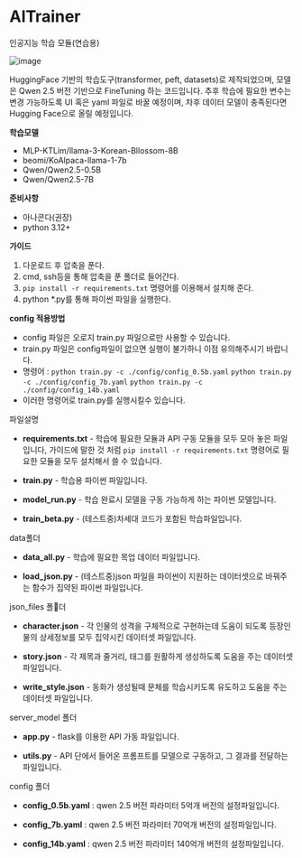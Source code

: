 # AITrainer
인공지능 학습 모듈(연습용)

![image](https://github.com/user-attachments/assets/2501d559-aada-431b-995e-48c11372ce9d)

HuggingFace 기반의 학습도구(transformer, peft, datasets)로 제작되었으며, 모델은 Qwen 2.5 버전 기반으로 FineTuning 하는 코드입니다.
추후 학습에 필요한 변수는 변경 가능하도록 UI 혹은 yaml 파일로 바꿀 예정이며, 차후 데이터 모델이 충족된다면 Hugging Face으로 올릴 예정입니다.

**학습모델**
 - MLP-KTLim/llama-3-Korean-Bllossom-8B
 - beomi/KoAlpaca-llama-1-7b
 - Qwen/Qwen2.5-0.5B
 - Qwen/Qwen2.5-7B

**준비사항**
 - 아나콘다(권장)
 - python 3.12+

**가이드**
1. 다운로드 후 압축을 푼다.
2. cmd, ssh등을 통해 압축을 푼 폴더로 들어간다.
3. ``` pip install -r requirements.txt ``` 명령어를 이용해서 설치해 준다.
4. python *.py를 통해 파이썬 파일을 실행한다.

**config 적용방법**
 - config 파일은 오로지 train.py 파일으로만 사용할 수 있습니다.
 - train.py 파일은 config파일이 없으면 실행이 불가하니 이점 유의해주시기 바랍니다.
 - 명령어 : 
```python train.py -c ./config/config_0.5b.yaml```
```python train.py -c ./config/config_7b.yaml```
```python train.py -c ./config/config_14b.yaml```
 - 이러한 명령어로 train.py를 실행시킬수 있습니다.

파일설명
 - **requirements.txt** - 학습에 필요한 모듈과 API 구동 모듈을 모두 모아 놓은 파일입니다, 
가이드에 말한 것 처럼 ``` pip install -r requirements.txt ``` 명령어로 필요한 모듈을 모두 설치해서 쓸 수 있습니다.

 - **train.py** - 학습용 파이썬 파일입니다.

 - **model_run.py** - 학습 완료시 모델을 구동 가능하게 하는 파이썬 모델입니다.

 - **train_beta.py** - (테스트중)차세대 코드가 포함된 학습파일입니다.

data폴더

 - **data_all.py** - 학습에 필요한 목업 데이터 파일입니다.

 - **load_json.py** - (테스트중)json 파일을 파이썬이 지원하는 데이터셋으로 바꿔주는 함수가 집약된 파이썬 파일입니다.

json_files 폴더

 - **character.json** - 각 인물의 성격을 구체적으로 구현하는데 도움이 되도록 등장인물의 상세정보를 모두 집약시킨 데이터셋 파일입니다.
   
 - **story.json** - 각 제목과 줄거리, 태그를 원활하게 생성하도록 도움을 주는 데이터셋 파일입니다.

 - **write_style.json** - 동화가 생성될때 문체를 학습시키도록 유도하고 도움을 주는 데이터셋 파일입니다.

server_model 폴더

 - **app.py** - flask를 이용한 API 가동 파일입니다.

 - **utils.py** - API 단에서 들어온 프롬프트를 모델으로 구동하고, 그 결과를 전달하는 파일입니다.

config 폴더

 - **config_0.5b.yaml** : qwen 2.5 버전 파라미터 5억개 버전의 설정파일입니다.

 - **config_7b.yaml** : qwen 2.5 버전 파라미터 70억개 버전의 설정파일입니다.

 - **config_14b.yaml** : qwen 2.5 버전 파라미터 140억개 버전의 설정파일입니다.
